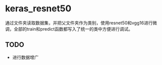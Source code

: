 # keras_resnet50
通过文件夹读取数据集，并把父文件夹作为类别，使用resnet50和vgg16进行微调，全部的train和predict函数都写入了统一的类中方便进行调试。
## TODO
* 进行数据增广
